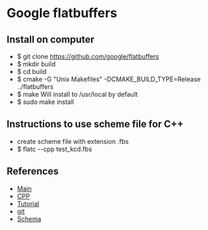 # Google flatbuffers

## Install on computer
* $ git clone https://github.com/google/flatbuffers
* $ mkdir build
* $ cd build
* $ cmake -G "Unix Makefiles" -DCMAKE\_BUILD\_TYPE=Release ../flatbuffers
* $ make
Will install to /usr/local by default
* $ sudo make install


## Instructions to use scheme file for C++
* create scheme file with extension .fbs
* $ flatc --cpp test_kcd.fbs


## References
* [Main](https://google.github.io/flatbuffers/)
* [CPP](https://google.github.io/flatbuffers/md__cpp_usage.html)
* [Tutorial](https://google.github.io/flatbuffers/flatbuffers_guide_tutorial.html)
* [git](https://github.com/google/flatbuffers)
* [Schema](https://google.github.io/flatbuffers/md__schemas.html)